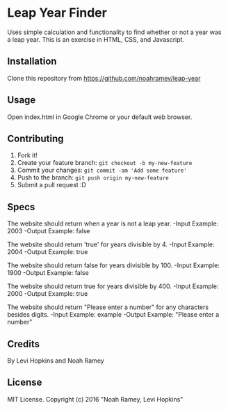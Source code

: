 # Leap Year Finder

Uses simple calculation and functionality to find whether or not a year was a leap year. This is an exercise in HTML, CSS, and Javascript.

## Installation

Clone this repository from https://github.com/noahramey/leap-year

## Usage

Open index.html in Google Chrome or your default web browser.

## Contributing

1. Fork it!
2. Create your feature branch: `git checkout -b my-new-feature`
3. Commit your changes: `git commit -am 'Add some feature'`
4. Push to the branch: `git push origin my-new-feature`
5. Submit a pull request :D

## Specs

The website should return when a year is not a leap year.
  -Input Example: 2003
  -Output Example: false

The website should return 'true' for years divisible by 4.
  -Input Example: 2004
  -Output Example: true

The website should return false for years divisible by 100.
  -Input Example: 1900
  -Output Example: false

The website should return true for years divisible by 400.
  -Input Example: 2000
  -Output Example: true

The website should return "Please enter a number" for any characters besides digits.
  -Input Example: example
  -Output Example: "Please enter a number"

## Credits

By Levi Hopkins and Noah Ramey

## License

MIT License. Copyright (c) 2016 "Noah Ramey, Levi Hopkins"
